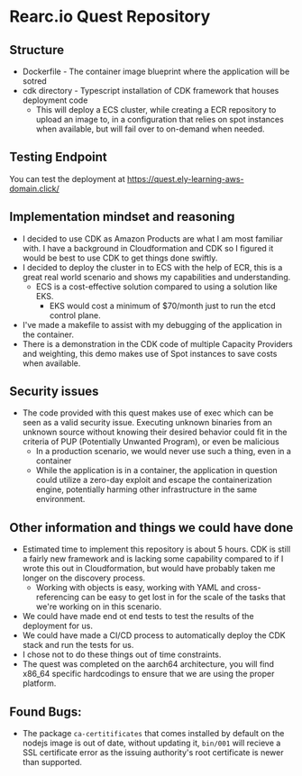# Rearc.io Quest Repository

## Structure
- Dockerfile - The container image blueprint where the application will be sotred
- cdk directory - Typescript installation of CDK framework that houses deployment code
  - This will deploy a ECS cluster, while creating a ECR repository to upload an image to, in a configuration that relies on spot instances when available, but will fail over to on-demand when needed.

## Testing Endpoint
You can test the deployment at https://quest.ely-learning-aws-domain.click/

## Implementation mindset and reasoning
- I decided to use CDK as Amazon Products are what I am most familiar with. I have a background in Cloudformation and CDK so I figured it would be best to use CDK to get things done swiftly.
- I decided to deploy the cluster in to ECS with the help of ECR, this is a great real world scenario and shows my capabilities and understanding.
  - ECS is a cost-effective solution compared to using a solution like EKS. 
    - EKS would cost a minimum of $70/month just to run the etcd control plane.
- I've made a makefile to assist with my debugging of the application in the container.
- There is a demonstration in the CDK code of multiple Capacity Providers and weighting, this demo makes use of Spot instances to save costs when available.
## Security issues
- The code provided with this quest makes use of exec which can be seen as a valid security issue. Executing unknown binaries from an unknown source without knowing their desired behavior could fit in the criteria of PUP (Potentially Unwanted Program), or even be malicious
  - In a production scenario, we would never use such a thing, even in a container
  - While the application is in a container, the application in question could utilize a zero-day exploit and escape the containerization engine, potentially harming other infrastructure in the same environment.

## Other information and things we could have done
- Estimated time to implement this repository is about 5 hours. CDK is still a fairly new framework and is lacking some capability compared to if I wrote this out in Cloudformation, but would have probably taken me longer on the discovery process.
  - Working with objects is easy, working with YAML and cross-referencing can be easy to get lost in for the scale of the tasks that we're working on in this scenario.
- We could have made end ot end tests to test the results of the deployment for us.
- We could have made a CI/CD process to automatically deploy the CDK stack and run the tests for us.
- I chose not to do these things out of time constraints.
- The quest was completed on the aarch64 architecture, you will find x86_64 specific hardcodings to ensure that we are using the proper platform.

## Found Bugs:
- The package `ca-certitificates` that comes installed by default on the nodejs image is out of date, without updating it, `bin/001` will recieve a SSL certificate error as the issuing authority's root certificate is newer than supported.